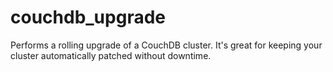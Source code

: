 # couchdb_upgrade
Performs a rolling upgrade of a CouchDB cluster. It's great for keeping your cluster automatically patched without downtime.

